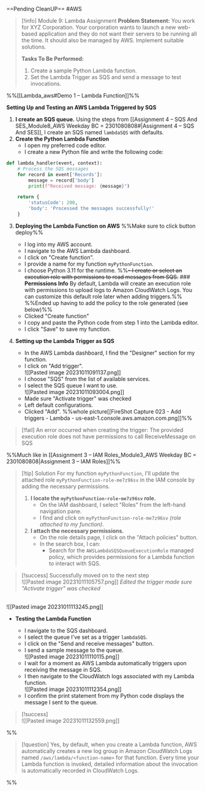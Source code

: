 ==Pending CleanUP==
#AWS

> [!info] Module 9: Lambda Assignment
> **Problem Statement:** 
> You work for XYZ Corporation. Your corporation wants to launch a new web-based application and they do not want their servers to be running all the time. It should also be managed by AWS. Implement suitable solutions. 
> 
> **Tasks To Be Performed:** 
> 1. Create a sample Python Lambda function. 
> 2. Set the Lambda Trigger as SQS and send a message to test invocations. 


%%[[Lambda_aws#Demo 1 – Lambda Function]]%%

**Setting Up and Testing an AWS Lambda Triggered by SQS**
1. **I create an SQS queue.**
   Using the steps from [[Assignment 4 – SQS And SES_Module8_AWS Weekday BC = 2301080808#|Assignment 4 – SQS And SES]], I create an SQS named `lambdaSQS` with defaults.
2. **Create the Python Lambda Function**
    - I open my preferred code editor.
    - I create a new Python file and write the following code:

```python
def lambda_handler(event, context):
    # Process the SQS messages
    for record in event['Records']:
        message = record['body']
        print(f"Received message: {message}")

    return {
        'statusCode': 200,
        'body': 'Processed the messages successfully!'
    }
```


3. **Deploying the Lambda Function on AWS**
   %%Make sure to click button deploy%%
    - I log into my AWS account.
    - I navigate to the AWS Lambda dashboard.
    - I click on "Create function".
    - I provide a name for my function `myPythonFunction`.
    - I choose Python 3.11 for the runtime.
    %%~~- I create or select an execution role with permissions to read messages from SQS.~~ ### **Permissions Info** By default, Lambda will create an execution role with permissions to upload logs to Amazon CloudWatch Logs. You can customize this default role later when adding triggers.%%
    %%Ended up having to add the policy to the role generated (see below)%%
    - Clicked "Create function"
    - I copy and paste the Python code from step 1 into the Lambda editor.
    - I click "Save" to save my function.
      
4. **Setting up the Lambda Trigger as SQS**
    
    - In the AWS Lambda dashboard, I find the "Designer" section for my function.
    - I click on "Add trigger".
      <br>![[Pasted image 20231011091137.png]]
    - I choose "SQS" from the list of available services.
    - I select the SQS queue I want to use.
      <br>![[Pasted image 20231011093004.png]]
    - Made sure "Activate trigger" was checked
    - Left default configurations.
    - Clicked "Add".
      %%whole picture[[FireShot Capture 023 - Add triggers - Lambda - us-east-1.console.aws.amazon.com.png]]%%

> [!fail]
> An error occurred when creating the trigger: The provided execution role does not have permissions to call ReceiveMessage on SQS

%%Much like in [[Assignment 3 – IAM Roles_Module3_AWS Weekday BC = 2301080808|Assignment 3 – IAM Roles]]%%

> [!tip] Solution
> For my function `myPythonFunction`, I'll update the attached role `myPythonFunction-role-me7z96sv` in the IAM console by adding the necessary permissions.
> 
> 1. **I locate the `myPythonFunction-role-me7z96sv` role.**
>     - On the IAM dashboard, I select "Roles" from the left-hand navigation pane.
>     - I find and click on `myPythonFunction-role-me7z96sv` *(role attached to my function)*.
> 2. **I attach the necessary permissions.**
>     - On the role details page, I click on the "Attach policies" button.
>     - In the search box, I can:
>         - Search for the `AWSLambdaSQSQueueExecutionRole` managed policy, which provides permissions for a Lambda function to interact with SQS.

> [!success] Successfully moved on to the next step
> <br>![[Pasted image 20231011105757.png]]
> *Edited the trigger made sure "Activate trigger" was checked*

<br>![[Pasted image 20231011113245.png]]
- **Testing the Lambda Function**
    
    - I navigate to the SQS dashboard.
    - I select the queue I've set as a trigger `lambdaSQS`.
    - I click on the "Send and receive messages" button.
    - I send a sample message to the queue.
      <br>![[Pasted image 20231011110115.png]]
    - I wait for a moment as AWS Lambda automatically triggers upon receiving the message in SQS.
    - I then navigate to the CloudWatch logs associated with my Lambda function.
      <br>![[Pasted image 20231011112354.png]]
    - I confirm the print statement from my Python code displays the message I sent to the queue.

> [!success]
> <br>![[Pasted image 20231011132559.png]]



%%
> [!question] 
> Yes, by default, when you create a Lambda function, AWS automatically creates a new log group in Amazon CloudWatch Logs named `/aws/lambda/<function-name>` for that function. Every time your Lambda function is invoked, detailed information about the invocation is automatically recorded in CloudWatch Logs.

%%
